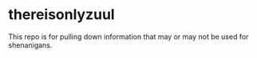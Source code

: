 # thereisonlyzuul

This repo is for pulling down information that may or may not be used for shenanigans.
